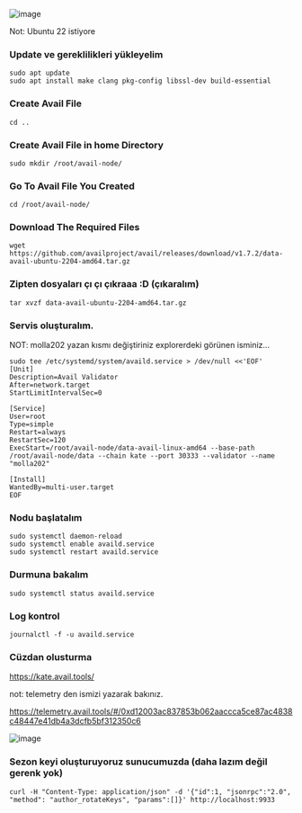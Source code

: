 ![image](https://github.com/molla202/Avail/assets/91562185/6b726a06-d16c-4455-89a5-321ead104e37)

Not: Ubuntu 22 istiyore

### Update ve gereklilikleri yükleyelim

```
sudo apt update
sudo apt install make clang pkg-config libssl-dev build-essential
```

### Create Avail File
```
cd ..
```

### Create Avail File in home Directory
```
sudo mkdir /root/avail-node/
```

### Go To Avail File You Created
```
cd /root/avail-node/
```

### Download The Required Files
```
wget https://github.com/availproject/avail/releases/download/v1.7.2/data-avail-ubuntu-2204-amd64.tar.gz
```

### Zipten dosyaları çı çı çıkraaa :D (çıkaralım)
```
tar xvzf data-avail-ubuntu-2204-amd64.tar.gz
```
### Servis oluşturalım.
NOT: molla202 yazan kısmı değiştiriniz explorerdeki görünen isminiz...
```
sudo tee /etc/systemd/system/availd.service > /dev/null <<'EOF'
[Unit]
Description=Avail Validator
After=network.target
StartLimitIntervalSec=0

[Service]
User=root
Type=simple
Restart=always
RestartSec=120
ExecStart=/root/avail-node/data-avail-linux-amd64 --base-path /root/avail-node/data --chain kate --port 30333 --validator --name "molla202"

[Install]
WantedBy=multi-user.target
EOF
```

### Nodu başlatalım
```
sudo systemctl daemon-reload
sudo systemctl enable availd.service
sudo systemctl restart availd.service
```

### Durmuna bakalım
```
sudo systemctl status availd.service
```

### Log kontrol
```
journalctl -f -u availd.service
```

### Cüzdan olusturma

https://kate.avail.tools/

not: telemetry den ismizi yazarak bakınız.

https://telemetry.avail.tools/#/0xd12003ac837853b062aaccca5ce87ac4838c48447e41db4a3dcfb5bf312350c6

![image](https://github.com/molla202/Avail/assets/91562185/96b0c185-ce88-454e-856a-a7268e21e393)


### Sezon keyi oluşturuyoruz sunucumuzda (daha lazım değil gerenk yok)
```
curl -H "Content-Type: application/json" -d '{"id":1, "jsonrpc":"2.0", "method": "author_rotateKeys", "params":[]}' http://localhost:9933
```


